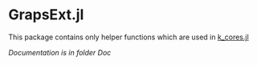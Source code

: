 GrapsExt.jl
=====
This package contains only helper functions which are used in [k_cores.jl](https://github.com/johnybx/k_cores.jl.git)

*Documentation is in folder Doc*